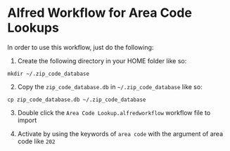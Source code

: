 # Alfred Workflow for Area Code Lookups

In order to use this workflow, just do the following:

1) Create the following directory in your HOME folder like so:

`mkdir ~/.zip_code_database`

2) Copy the `zip_code_database.db` in `~/.zip_code_database` like so:

`cp zip_code_database.db ~/.zip_code_database`

3) Double click the `Area Code Lookup.alfredworkflow` workflow file to import

4) Activate by using the keywords of `area code` with the argument of area code like `202` 
